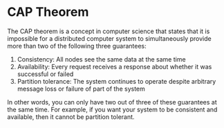 # CAP Theorem

The CAP theorem is a concept in computer science that states that it is impossible for a distributed computer system to simultaneously provide more than two of the following three guarantees:

1. Consistency: All nodes see the same data at the same time
2. Availability: Every request receives a response about whether it was successful or failed
3. Partition tolerance: The system continues to operate despite arbitrary message loss or failure of part of the system

In other words, you can only have two out of three of these guarantees at the same time. For example, if you want your system to be consistent and available, then it cannot be partition tolerant.
